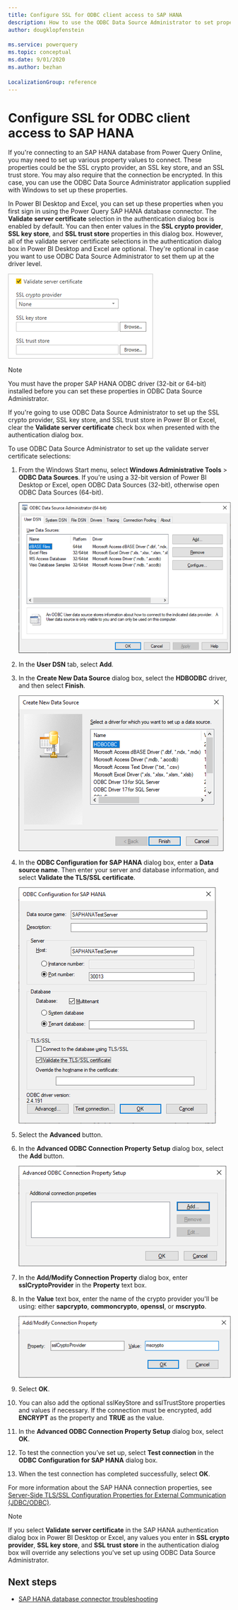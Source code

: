 ```yaml
---
title: Configure SSL for ODBC client access to SAP HANA
description: How to use the ODBC Data Source Administrator to set properties and values required to connect to a database using the Power Query SAP HANA database connector.
author: dougklopfenstein

ms.service: powerquery
ms.topic: conceptual
ms.date: 9/01/2020
ms.author: bezhan

LocalizationGroup: reference
---
```


# Configure SSL for ODBC client access to SAP HANA

If you're connecting to an SAP HANA database from Power Query Online, you may need to set up various property values to connect. These properties could be the SSL crypto provider, an SSL key store, and an SSL trust store. You may also require that the connection be encrypted. In this case, you can use the ODBC Data Source Administrator application supplied with Windows to set up these properties.

In Power BI Desktop and Excel, you can set up these properties when you first sign in using the Power Query SAP HANA database connector. The **Validate server certificate** selection in the authentication dialog box is enabled by default. You can then enter values in the **SSL crypto provider**, **SSL key store**, and **SSL trust store** properties in this dialog box. However, all of the validate server certificate selections in the authentication dialog box in Power BI Desktop and Excel are optional. They're optional in case you want to use ODBC Data Source Administrator to set them up at the driver level. 

![Validate server certificate selections](ssl-setup-odbc.png)

>[!Note]
> You must have the proper SAP HANA ODBC driver (32-bit or 64-bit) installed before you can set these properties in ODBC Data Source Administrator.

If you're going to use ODBC Data Source Administrator to set up the SSL crypto provider, SSL key store, and SSL trust store in Power BI or Excel, clear the **Validate server certificate** check box when presented with the authentication dialog box.

To use ODBC Data Source Administrator to set up the validate server certificate selections:

1. From the Windows Start menu, select **Windows Administrative Tools** > **ODBC Data Sources**. If you're using a 32-bit version of Power BI Desktop or Excel, open ODBC Data Sources (32-bit), otherwise open ODBC Data Sources (64-bit).

   ![Open the ODBC Data Source Administrator](odbc-data-sources.png)

2.	In the **User DSN** tab, select **Add**.

3.	In the **Create New Data Source** dialog box, select the **HDBODBC** driver, and then select **Finish**.

    ![Create a new data source](create-new-data-source.png)

4.	In the **ODBC Configuration for SAP HANA** dialog box, enter a **Data source name**. Then enter your server and database information, and select **Validate the TLS/SSL certificate**.

    ![Set up the ODBC configuration](odbc-configuration.png)

5.	Select the **Advanced** button.

6.	In the **Advanced ODBC Connection Property Setup** dialog box, select the **Add** button.

    ![Add property to odbc connection](advanced-odbc-connection.png)

7.	In the **Add/Modify Connection Property** dialog box, enter **sslCryptoProvider** in the **Property** text box.

8.	In the **Value** text box, enter the name of the crypto provider you'll be using: either **sapcrypto**, **commoncrypto**, **openssl**, or **mscrypto**.

    ![Enter the connection property and value](add-modify-connection-property.png)

9.	Select **OK**.

10.	You can also add the optional sslKeyStore and sslTrustStore properties and values if necessary. If the connection must be encrypted, add **ENCRYPT** as the property and **TRUE** as the value.

11.	In the **Advanced ODBC Connection Property Setup** dialog box, select **OK**.

12.	To test the connection you’ve set up, select **Test connection** in the **ODBC Configuration for SAP HANA** dialog box.

13.	When the test connection has completed successfully, select **OK**.

For more information about the SAP HANA connection properties, see [Server-Side TLS/SSL Configuration Properties for External Communication (JDBC/ODBC)](https://help.sap.com/viewer/b3ee5778bc2e4a089d3299b82ec762a7/2.0.04/en-US/64065bc94ccb4f64bfb544686db23e60.html).

>[!Note]
>If you select **Validate server certificate** in the SAP HANA authentication dialog box in Power BI Desktop or Excel, any values you enter in **SSL crypto provider**, **SSL key store**, and **SSL trust store** in the authentication dialog box will override any selections you've set up using ODBC Data Source Administrator.

## Next steps

* [SAP HANA database connector troubleshooting](sap-hana-troubleshooting.md)
